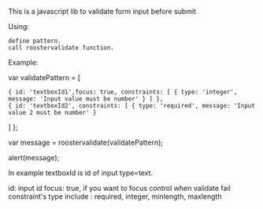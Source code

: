 This is a javascript lib to validate form input before submit

Using:

    define pattern.
    call roostervalidate function.

Example:

var validatePattern = [

    { id: 'textboxId1',focus: true, constraints: [ { type: 'integer', message: 'Input value must be number' } ] },    
    { id: 'textboxId2', constraints: [ { type: 'required', message: 'Input value 2 must be number' } 
] };

var message = roostervalidate(validatePattern);

alert(message);

In example textboxId is id of input type=text. 

id: input id
focus: true, if you want to focus control when validate fail
constraint's type include : 
    required,
    integer,
    minlength,
    maxlength

